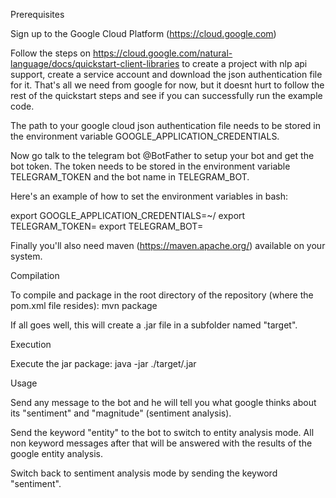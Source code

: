 Prerequisites

Sign up to the Google Cloud Platform (https://cloud.google.com)

Follow the steps on https://cloud.google.com/natural-language/docs/quickstart-client-libraries to create a project with nlp api support, create a service account and download the json authentication file for it. That's all we need from google for now, but it doesnt hurt to follow the rest of the quickstart steps and see if you can successfully run the example code.

The path to your google cloud json authentication file needs to be stored in the environment variable GOOGLE_APPLICATION_CREDENTIALS.

Now go talk to the telegram bot @BotFather to setup your bot and get the bot token. The token needs to be stored in the environment variable TELEGRAM_TOKEN and the bot name in TELEGRAM_BOT.

Here's an example of how to set the environment variables in bash:

export GOOGLE_APPLICATION_CREDENTIALS=~/<your jason file>
export TELEGRAM_TOKEN=<your token>
export TELEGRAM_BOT=<your bot name>

Finally you'll also need maven (https://maven.apache.org/) available on your system.


Compilation

To compile and package in the root directory of the repository (where the pom.xml file resides): mvn package

If all goes well, this will create a .jar file in a subfolder named "target". 


Execution

Execute the jar package: java -jar ./target/<your jar file>.jar


Usage

Send any message to the bot and he will tell you what google thinks about its "sentiment" and "magnitude" (sentiment analysis).

Send the keyword "entity" to the bot to switch to entity analysis mode. All non keyword messages after that will be answered with the results of the google entity analysis.

Switch back to sentiment analysis mode by sending the keyword "sentiment".
